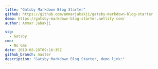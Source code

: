 ```yaml
---
title: "Gatsby Markdown Blog Starter"
github: https://github.com/ammarjabakji/gatsby-markdown-blog-starter
demo: https://gatsby-markdown-blog-starter.netlify.com/
author: Ammar Jabakji

ssg:
  - Gatsby
cms:
  - No Cms
date: 2019-08-28T09:16:35Z
github_branch: master
description: "Gatsby Markdown Blog Starter, demo link:"
---
```

